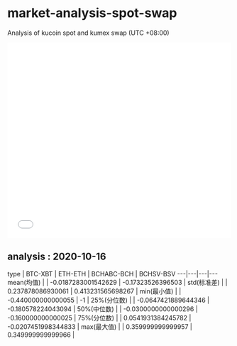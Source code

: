 # market-analysis-spot-swap
Analysis of kucoin spot and kumex swap (UTC +08:00)

<iframe width="100%" height="440" src="./data.html" frameborder="no" border="0" scrolling="no"></iframe>

## analysis : 2020-10-16

type | BTC-XBT | ETH-ETH | BCHABC-BCH | BCHSV-BSV 
---|---|---|---
mean(均值) |  | -0.0187283001542629 | -0.17323526396503 | 
std(标准差) |  | 0.237878086930061 | 0.413231565698267 | 
min(最小值) |  | -0.440000000000055 | -1 | 
25%(分位数) |  | -0.0647421889644346 | -0.180578224043094 | 
50%(中位数) |  | -0.0300000000000296 | -0.160000000000025 | 
75%(分位数) |  | 0.0541931384245782 | -0.0207451998344833 | 
max(最大值) |  | 0.359999999999957 | 0.349999999999966 | 

